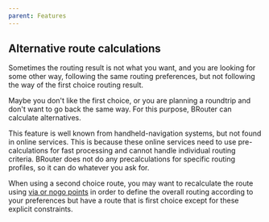 ```yaml
---
parent: Features
---
```


## Alternative route calculations

Sometimes the routing result is not what you want, and you are looking for some
other way, following the same routing preferences, but not following the way of
the first choice routing result.

Maybe you don't like the first choice, or you are planning a roundtrip and don't
want to go back the same way. For this purpose, BRouter can calculate
alternatives.

This feature is well known from handheld-navigation systems, but not found in
online services. This is because these online services need to use
pre-calculations for fast processing and cannot handle individual routing
criteria. BRouter does not do any precalculations for specific routing profiles,
so it can do whatever you ask for.

When using a second choice route, you may want to recalculate the route using
[via or nogo points](vianogo.md) in order to define the overall routing
according to your preferences but have a route that is first choice except for
these explicit constraints.
